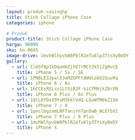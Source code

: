 ```yaml
---
layout: produk-casinghp
title: Stich Collage iPhone Case
categories: iphone

# Produk
product-title: Stich Collage iPhone Case
harga: 90000
sku: hn-0845
image-drive: 1mvhWlhyvbW8PblR2eTu6lp3TtsXyBeDY
gallery:
  - url: 1lm5f8p1kDqomHZjhE7rMCt2k5jZg0vCE
    title: iPhone 5 / 5s / SE
  - url: 1PN6LE3Jpal5JoMZUPFt8WUCoDd2GuoRq
    title: iPhone 6 / 6s
  - url: 1hCCEsRSLsn1Lt5iR3F-kiCFMHjkZ0rEN
    title: iPhone 6 Plus / 6s Plus
  - url: 1QlL6YDsX9YuM3kktVdQ-LGxWfM6kZ15m
    title: iPhone 7 / 8
  - url: 1peclbgzamLNFTaniYnTpn5wB_WLEfbX1
    title: iPhone 7 Plus / 8 Plus
  - url: 1mvhWlhyvbW8PblR2eTu6lp3TtsXyBeDY
    title: iPhone X
---
```


